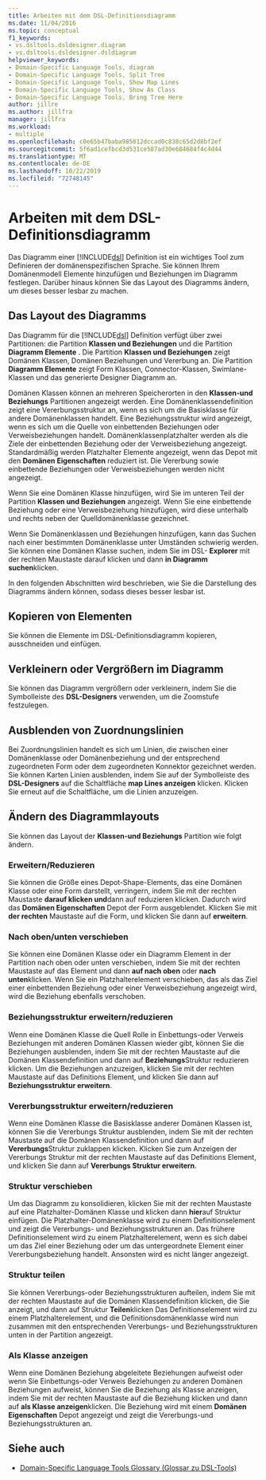 ```yaml
---
title: Arbeiten mit dem DSL-Definitionsdiagramm
ms.date: 11/04/2016
ms.topic: conceptual
f1_keywords:
- vs.dsltools.dsldesigner.diagram
- vs.dsltools.dsldesigner.dsldiagram
helpviewer_keywords:
- Domain-Specific Language Tools, diagram
- Domain-Specific Language Tools, Split Tree
- Domain-Specific Language Tools, Show Map Lines
- Domain-Specific Language Tools, Show As Class
- Domain-Specific Language Tools, Bring Tree Here
author: jillre
ms.author: jillfra
manager: jillfra
ms.workload:
- multiple
ms.openlocfilehash: c0e65b47baba985012dccad0c838c65d2d8bf2ef
ms.sourcegitcommit: 5f6ad1cefbcd3d531ce587ad30e684684f4c4d44
ms.translationtype: MT
ms.contentlocale: de-DE
ms.lasthandoff: 10/22/2019
ms.locfileid: "72748145"
---
```

# <a name="working-with-the-dsl-definition-diagram"></a>Arbeiten mit dem DSL-Definitionsdiagramm
Das Diagramm einer [!INCLUDE[dsl](../modeling/includes/dsl_md.md)] Definition ist ein wichtiges Tool zum Definieren der domänenspezifischen Sprache. Sie können Ihrem Domänenmodell Elemente hinzufügen und Beziehungen im Diagramm festlegen. Darüber hinaus können Sie das Layout des Diagramms ändern, um dieses besser lesbar zu machen.

## <a name="the-layout-of-the-diagram"></a>Das Layout des Diagramms
 Das Diagramm für die [!INCLUDE[dsl](../modeling/includes/dsl_md.md)] Definition verfügt über zwei Partitionen: die Partition **Klassen und Beziehungen** und die Partition **Diagramm Elemente** . Die Partition **Klassen und Beziehungen** zeigt Domänen Klassen, Domänen Beziehungen und Vererbung an. Die Partition **Diagramm Elemente** zeigt Form Klassen, Connector-Klassen, Swimlane-Klassen und das generierte Designer Diagramm an.

 Domänen Klassen können an mehreren Speicherorten in den **Klassen-und Beziehungs** Partitionen angezeigt werden. Eine Domänenklassendefinition zeigt eine Vererbungsstruktur an, wenn es sich um die Basisklasse für andere Domänenklassen handelt. Eine Beziehungsstruktur wird angezeigt, wenn es sich um die Quelle von einbettenden Beziehungen oder Verweisbeziehungen handelt. Domänenklassenplatzhalter werden als die Ziele der einbettenden Beziehung oder der Verweisbeziehung angezeigt. Standardmäßig werden Platzhalter Elemente angezeigt, wenn das Depot mit den **Domänen Eigenschaften** reduziert ist. Die Vererbung sowie einbettende Beziehungen oder Verweisbeziehungen werden nicht angezeigt.

 Wenn Sie eine Domänen Klasse hinzufügen, wird Sie im unteren Teil der Partition **Klassen und Beziehungen** angezeigt. Wenn Sie eine einbettende Beziehung oder eine Verweisbeziehung hinzufügen, wird diese unterhalb und rechts neben der Quelldomänenklasse gezeichnet.

 Wenn Sie Domänenklassen und Beziehungen hinzufügen, kann das Suchen nach einer bestimmten Domänenklasse unter Umständen schwierig werden. Sie können eine Domänen Klasse suchen, indem Sie im DSL- **Explorer** mit der rechten Maustaste darauf klicken und dann **in Diagramm suchen**klicken.

 In den folgenden Abschnitten wird beschrieben, wie Sie die Darstellung des Diagramms ändern können, sodass dieses besser lesbar ist.

## <a name="copying-elements"></a>Kopieren von Elementen
 Sie können die Elemente im DSL-Definitionsdiagramm kopieren, ausschneiden und einfügen.

## <a name="zooming-in-or-out-on-the-diagram"></a>Verkleinern oder Vergrößern im Diagramm
 Sie können das Diagramm vergrößern oder verkleinern, indem Sie die Symbolleiste des **DSL-Designers** verwenden, um die Zoomstufe festzulegen.

## <a name="hiding-map-lines"></a>Ausblenden von Zuordnungslinien
 Bei Zuordnungslinien handelt es sich um Linien, die zwischen einer Domänenklasse oder Domänenbeziehung und der entsprechend zugeordneten Form oder dem zugeordneten Konnektor gezeichnet werden. Sie können Karten Linien ausblenden, indem Sie auf der Symbolleiste des **DSL-Designers** auf die Schaltfläche **map Lines anzeigen** klicken. Klicken Sie erneut auf die Schaltfläche, um die Linien anzuzeigen.

## <a name="changing-the-diagram-layout"></a>Ändern des Diagrammlayouts
 Sie können das Layout der **Klassen-und Beziehungs** Partition wie folgt ändern.

### <a name="expandcollapse"></a>Erweitern/Reduzieren
 Sie können die Größe eines Depot-Shape-Elements, das eine Domänen Klasse oder eine Form darstellt, verringern, indem Sie mit der rechten Maustaste **darauf klicken und**dann auf reduzieren klicken. Dadurch wird das **Domänen Eigenschaften** Depot der Form ausgeblendet. Klicken Sie mit **der rechten** Maustaste auf die Form, und klicken Sie dann auf **erweitern**.

### <a name="move-updown"></a>Nach oben/unten verschieben
 Sie können eine Domänen Klasse oder ein Diagramm Element in der Partition nach oben oder unten verschieben, indem Sie mit der rechten Maustaste auf das Element und dann **auf nach oben** oder **nach unten**klicken. Wenn Sie ein Platzhalterelement verschieben, das als das Ziel einer einbettenden Beziehung oder einer Verweisbeziehung angezeigt wird, wird die Beziehung ebenfalls verschoben.

### <a name="expandcollapse-relationships-tree"></a>Beziehungsstruktur erweitern/reduzieren
 Wenn eine Domänen Klasse die Quell Rolle in Einbettungs-oder Verweis Beziehungen mit anderen Domänen Klassen wieder gibt, können Sie die Beziehungen ausblenden, indem Sie mit der rechten Maustaste auf die Domänen Klassendefinition und dann auf **Beziehungs**Struktur reduzieren klicken. Um die Beziehungen anzuzeigen, klicken Sie mit der rechten Maustaste auf das Definitions Element, und klicken Sie dann auf **Beziehungsstruktur erweitern**.

### <a name="expandcollapse-inheritance-tree"></a>Vererbungsstruktur erweitern/reduzieren
 Wenn eine Domänen Klasse die Basisklasse anderer Domänen Klassen ist, können Sie die Vererbungs Struktur ausblenden, indem Sie mit der rechten Maustaste auf die Domänen Klassendefinition und dann auf **Vererbungs**Struktur zuklappen klicken. Klicken Sie zum Anzeigen der Vererbungs Struktur mit der rechten Maustaste auf das Definitions Element, und klicken Sie dann auf **Vererbungs Struktur erweitern**.

### <a name="bring-tree-here"></a>Struktur verschieben
 Um das Diagramm zu konsolidieren, klicken Sie mit der rechten Maustaste auf eine Platzhalter-Domänen Klasse und klicken dann **hier**auf Struktur einfügen. Die Platzhalter-Domänenklasse wird zu einem Definitionselement und zeigt die Vererbungs- und Beziehungsstrukturen an. Das frühere Definitionselement wird zu einem Platzhalterelement, wenn es sich dabei um das Ziel einer Beziehung oder um das untergeordnete Element einer Vererbungsbeziehung handelt. Ansonsten wird es nicht länger angezeigt.

### <a name="split-tree"></a>Struktur teilen
 Sie können Vererbungs-oder Beziehungsstrukturen aufteilen, indem Sie mit der rechten Maustaste auf die Domänen Klassendefinition klicken, die Sie anzeigt, und dann auf Struktur **Teilen**klicken Das Definitionselement wird zu einem Platzhalterelement, und die Definitionsdomänenklasse wird nun zusammen mit den entsprechenden Vererbungs- und Beziehungsstrukturen unten in der Partition angezeigt.

### <a name="show-as-class"></a>Als Klasse anzeigen
 Wenn eine Domänen Beziehung abgeleitete Beziehungen aufweist oder wenn Sie Einbettungs-oder Verweis Beziehungen zu anderen Domänen Beziehungen aufweist, können Sie die Beziehung als Klasse anzeigen, indem Sie mit der rechten Maustaste auf die Beziehung klicken und dann auf **als Klasse anzeigen**klicken. Die Beziehung wird mit einem **Domänen Eigenschaften** Depot angezeigt und zeigt die Vererbungs-und Beziehungsstrukturen an.

## <a name="see-also"></a>Siehe auch

- [Domain-Specific Language Tools Glossary (Glossar zu DSL-Tools)](https://msdn.microsoft.com/ca5e84cb-a315-465c-be24-76aa3df276aa)